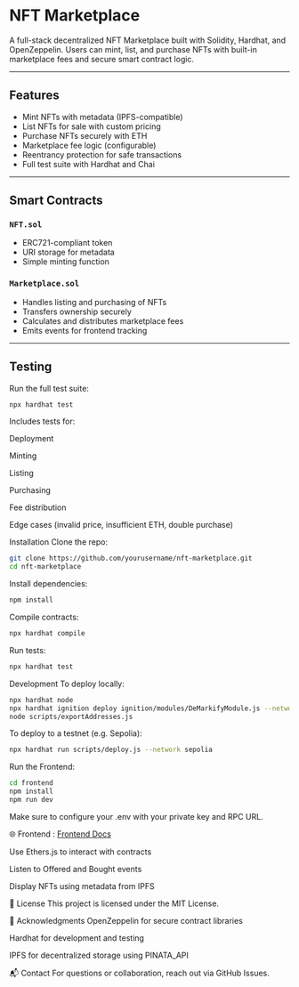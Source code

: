 #  NFT Marketplace

A full-stack decentralized NFT Marketplace built with Solidity, Hardhat, and OpenZeppelin. Users can mint, list, and purchase NFTs with built-in marketplace fees and secure smart contract logic.

---

##  Features

-  Mint NFTs with metadata (IPFS-compatible)
-  List NFTs for sale with custom pricing
-  Purchase NFTs securely with ETH
-  Marketplace fee logic (configurable)
-  Reentrancy protection for safe transactions
-  Full test suite with Hardhat and Chai

---

##  Smart Contracts

### `NFT.sol`

- ERC721-compliant token
- URI storage for metadata
- Simple minting function

### `Marketplace.sol`

- Handles listing and purchasing of NFTs
- Transfers ownership securely
- Calculates and distributes marketplace fees
- Emits events for frontend tracking

---

##  Testing

Run the full test suite:

```bash
npx hardhat test
```

Includes tests for:

Deployment

Minting

Listing

Purchasing

Fee distribution

Edge cases (invalid price, insufficient ETH, double purchase)

 Installation
Clone the repo:

```bash
git clone https://github.com/yourusername/nft-marketplace.git
cd nft-marketplace
```

Install dependencies:

```bash
npm install
```

Compile contracts:

```bash
npx hardhat compile
```

Run tests:

```bash
npx hardhat test
```

 Development
To deploy locally:

```bash
npx hardhat node
npx hardhat ignition deploy ignition/modules/DeMarkifyModule.js --network localhost
node scripts/exportAddresses.js
```

To deploy to a testnet (e.g. Sepolia):

```bash
npx hardhat run scripts/deploy.js --network sepolia
```

Run the Frontend:
```bash
cd frontend
npm install
npm run dev
```

Make sure to configure your .env with your private key and RPC URL.

🌐 Frontend : [Frontend Docs](https://github.com/RushikeshIche/DeMarkify/blob/main/frontend/README.md) 

Use Ethers.js to interact with contracts

Listen to Offered and Bought events

Display NFTs using metadata from IPFS

📄 License
This project is licensed under the MIT License.

🙌 Acknowledgments
OpenZeppelin for secure contract libraries

Hardhat for development and testing

IPFS for decentralized storage using PINATA_API

📬 Contact
For questions or collaboration, reach out via GitHub Issues.
